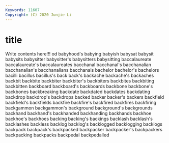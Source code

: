 ```yaml
---
Keywords: 11607
Copyright: (C) 2020 Junjie Li
---
```


# title

Write contents here!!!
od 
babyhood's 
babying 
babyish
babysat 
babysit 
babysits 
babysitter 
babysitter's 
babysitters 
babysitting 
baccalaureate 
baccalaureate's 
baccalaureates
bacchanal 
bacchanal's 
bacchanalian 
bacchanalian's 
bacchanalians 
bacchanals 
bachelor 
bachelor's 
bachelors 
bacilli
bacillus 
bacillus's 
back 
back's 
backache 
backache's 
backaches 
backbit 
backbite 
backbiter
backbiter's 
backbiters 
backbites 
backbiting 
backbitten 
backboard 
backboard's 
backboards 
backbone 
backbone's
backbones 
backbreaking 
backdate 
backdated 
backdates 
backdating 
backdrop 
backdrop's 
backdrops 
backed
backer 
backer's 
backers 
backfield 
backfield's 
backfields 
backfire 
backfire's 
backfired 
backfires
backfiring 
backgammon 
backgammon's 
background 
background's 
backgrounds 
backhand 
backhand's 
backhanded 
backhanding
backhands 
backhoe 
backhoe's 
backhoes 
backing 
backing's 
backings 
backlash 
backlash's 
backlashes
backless 
backlog 
backlog's 
backlogged 
backlogging 
backlogs 
backpack 
backpack's 
backpacked 
backpacker
backpacker's 
backpackers 
backpacking 
backpacks 
backpedal 
backpedalled 
